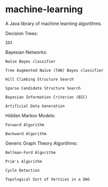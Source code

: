 machine-learning
================

A Java library of machine learning algorithms.

Decision Trees:
   
    ID3
    
Bayesian Networks:
   
    Naïve Bayes classifier
    
    Tree Augmented Naïve (TAN) Bayes classifier
    
    Hill Climbing Structure Search
    
    Sparse Candidate Structure Search
    
    Bayesian Information Criterion (BIC)
    
    Artificial Data Generation
    
Hidden Markov Models:

    Forward Algorithm
    
    Backward Algorithm
    
Generic Graph Theory Algorithms:
    
    Bellman-Ford Algorithm
    
    Prim's Algorithm
    
    Cycle Detection
    
    Topological Sort of Vertices in a DAG
    


